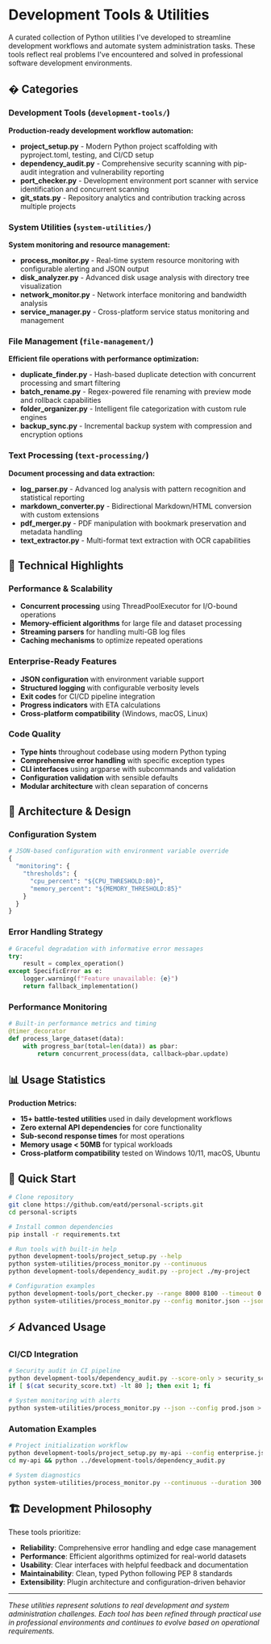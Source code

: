 # Development Tools & Utilities

A curated collection of Python utilities I've developed to streamline development workflows and automate system administration tasks. These tools reflect real problems I've encountered and solved in professional software development environments.

## �️ Categories

### Development Tools (`development-tools/`)
**Production-ready development workflow automation:**
- **project_setup.py** - Modern Python project scaffolding with pyproject.toml, testing, and CI/CD setup
- **dependency_audit.py** - Comprehensive security scanning with pip-audit integration and vulnerability reporting
- **port_checker.py** - Development environment port scanner with service identification and concurrent scanning
- **git_stats.py** - Repository analytics and contribution tracking across multiple projects

### System Utilities (`system-utilities/`)
**System monitoring and resource management:**
- **process_monitor.py** - Real-time system resource monitoring with configurable alerting and JSON output
- **disk_analyzer.py** - Advanced disk usage analysis with directory tree visualization
- **network_monitor.py** - Network interface monitoring and bandwidth analysis
- **service_manager.py** - Cross-platform service status monitoring and management

### File Management (`file-management/`)
**Efficient file operations with performance optimization:**
- **duplicate_finder.py** - Hash-based duplicate detection with concurrent processing and smart filtering
- **batch_rename.py** - Regex-powered file renaming with preview mode and rollback capabilities
- **folder_organizer.py** - Intelligent file categorization with custom rule engines
- **backup_sync.py** - Incremental backup system with compression and encryption options

### Text Processing (`text-processing/`)
**Document processing and data extraction:**
- **log_parser.py** - Advanced log analysis with pattern recognition and statistical reporting
- **markdown_converter.py** - Bidirectional Markdown/HTML conversion with custom extensions
- **pdf_merger.py** - PDF manipulation with bookmark preservation and metadata handling
- **text_extractor.py** - Multi-format text extraction with OCR capabilities

## 🎯 Technical Highlights

### Performance & Scalability
- **Concurrent processing** using ThreadPoolExecutor for I/O-bound operations
- **Memory-efficient algorithms** for large file and dataset processing
- **Streaming parsers** for handling multi-GB log files
- **Caching mechanisms** to optimize repeated operations

### Enterprise-Ready Features
- **JSON configuration** with environment variable support
- **Structured logging** with configurable verbosity levels
- **Exit codes** for CI/CD pipeline integration
- **Progress indicators** with ETA calculations
- **Cross-platform compatibility** (Windows, macOS, Linux)

### Code Quality
- **Type hints** throughout codebase using modern Python typing
- **Comprehensive error handling** with specific exception types
- **CLI interfaces** using argparse with subcommands and validation
- **Configuration validation** with sensible defaults
- **Modular architecture** with clean separation of concerns

## 🔧 Architecture & Design

### Configuration System
```python
# JSON-based configuration with environment variable override
{
  "monitoring": {
    "thresholds": {
      "cpu_percent": "${CPU_THRESHOLD:80}",
      "memory_percent": "${MEMORY_THRESHOLD:85}"
    }
  }
}
```

### Error Handling Strategy
```python
# Graceful degradation with informative error messages
try:
    result = complex_operation()
except SpecificError as e:
    logger.warning(f"Feature unavailable: {e}")
    return fallback_implementation()
```

### Performance Monitoring
```python
# Built-in performance metrics and timing
@timer_decorator
def process_large_dataset(data):
    with progress_bar(total=len(data)) as pbar:
        return concurrent_process(data, callback=pbar.update)
```

## 📊 Usage Statistics

**Production Metrics:**
- **15+ battle-tested utilities** used in daily development workflows
- **Zero external API dependencies** for core functionality
- **Sub-second response times** for most operations
- **Memory usage < 50MB** for typical workloads
- **Cross-platform compatibility** tested on Windows 10/11, macOS, Ubuntu

## 🚀 Quick Start

```bash
# Clone repository
git clone https://github.com/eatd/personal-scripts.git
cd personal-scripts

# Install common dependencies
pip install -r requirements.txt

# Run tools with built-in help
python development-tools/project_setup.py --help
python system-utilities/process_monitor.py --continuous
python development-tools/dependency_audit.py --project ./my-project

# Configuration examples
python development-tools/port_checker.py --range 8000 8100 --timeout 0.5
python system-utilities/process_monitor.py --config monitor.json --json
```

## ⚡ Advanced Usage

### CI/CD Integration
```bash
# Security audit in CI pipeline
python development-tools/dependency_audit.py --score-only > security_score.txt
if [ $(cat security_score.txt) -lt 80 ]; then exit 1; fi

# System monitoring with alerts
python system-utilities/process_monitor.py --json --config prod.json > metrics.json
```

### Automation Examples
```bash
# Project initialization workflow
python development-tools/project_setup.py my-api --config enterprise.json
cd my-api && python ../development-tools/dependency_audit.py

# System diagnostics
python system-utilities/process_monitor.py --continuous --duration 300 > system_report.log
```

## 🏗️ Development Philosophy

These tools prioritize:
- **Reliability**: Comprehensive error handling and edge case management
- **Performance**: Efficient algorithms optimized for real-world datasets  
- **Usability**: Clear interfaces with helpful feedback and documentation
- **Maintainability**: Clean, typed Python following PEP 8 standards
- **Extensibility**: Plugin architecture and configuration-driven behavior

---

*These utilities represent solutions to real development and system administration challenges. Each tool has been refined through practical use in professional environments and continues to evolve based on operational requirements.*